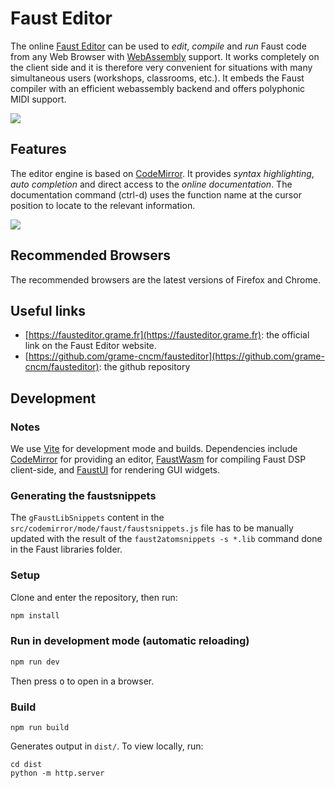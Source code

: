 # Faust Editor

The online [Faust Editor](https://fausteditor.grame.fr) can be used to _edit_, _compile_ and _run_ Faust code from any Web Browser with [WebAssembly](http://webassembly.org) support. It works completely on the client side and it is therefore very convenient for situations with many simultaneous users (workshops, classrooms, etc.). It embeds the Faust compiler with an efficient webassembly backend and offers polyphonic MIDI support.

![](/images/editor-help.png)

## Features

The editor engine is based on [CodeMirror](https://codemirror.net/). It provides _syntax highlighting_, _auto completion_ and direct access to the _online documentation_. The documentation command (ctrl-d) uses the function name at the cursor position to locate to the relevant information.

![](/images/editor-doc.png)

## Recommended Browsers

The recommended browsers are the latest versions of Firefox and Chrome.

## Useful links

- [https://fausteditor.grame.fr](https://fausteditor.grame.fr): the official link on the Faust Editor website. 
- [https://github.com/grame-cncm/fausteditor](https://github.com/grame-cncm/fausteditor): the github repository

## Development

### Notes

We use [Vite](https://vitejs.dev/) for development mode and builds. Dependencies include [CodeMirror](https://codemirror.net/5/) for providing an editor, [FaustWasm](https://github.com/grame-cncm/faustwasm) for compiling Faust DSP client-side, and [FaustUI](https://github.com/Fr0stbyteR/faust-ui) for rendering GUI widgets.

### Generating the faustsnippets

The `gFaustLibSnippets` content in the `src/codemirror/mode/faust/faustsnippets.js` file has to be manually updated with the result of the `faust2atomsnippets -s *.lib` command done in the Faust libraries folder. 

### Setup

Clone and enter the repository, then run:

```bash
npm install
```

### Run in development mode (automatic reloading)

```bash
npm run dev
```

Then press <kbd>o</kbd> to open in a browser.

### Build

``` shell
npm run build
```

Generates output in `dist/`. To view locally, run:

``` shell
cd dist
python -m http.server
```
